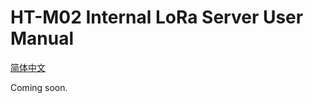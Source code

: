# HT-M02 Internal LoRa Server User Manual
[简体中文](https://heltec-automation.readthedocs.io/zh_CN/latest/gateway/ht-m02_poe/internal_server.html)

Coming soon.